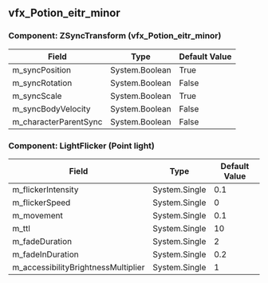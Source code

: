 ## vfx_Potion_eitr_minor

### Component: ZSyncTransform (vfx_Potion_eitr_minor)

|Field|Type|Default Value|
|---|---|---|
|m_syncPosition|System.Boolean|True|
|m_syncRotation|System.Boolean|False|
|m_syncScale|System.Boolean|True|
|m_syncBodyVelocity|System.Boolean|False|
|m_characterParentSync|System.Boolean|False|

### Component: LightFlicker (Point light)

|Field|Type|Default Value|
|---|---|---|
|m_flickerIntensity|System.Single|0.1|
|m_flickerSpeed|System.Single|0|
|m_movement|System.Single|0.1|
|m_ttl|System.Single|10|
|m_fadeDuration|System.Single|2|
|m_fadeInDuration|System.Single|0.2|
|m_accessibilityBrightnessMultiplier|System.Single|1|


